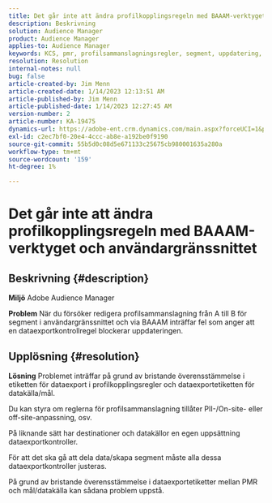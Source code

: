 ```yaml
---
title: Det går inte att ändra profilkopplingsregeln med BAAAM-verktyget och användargränssnittet
description: Beskrivning
solution: Audience Manager
product: Audience Manager
applies-to: Audience Manager
keywords: KCS, pmr, profilsammanslagningsregler, segment, uppdatering, redigering, frågor och svar AAM, Adobe Audience Manager, det går inte att ändra, BAAAM-verktyget
resolution: Resolution
internal-notes: null
bug: false
article-created-by: Jim Menn
article-created-date: 1/14/2023 12:13:51 AM
article-published-by: Jim Menn
article-published-date: 1/14/2023 12:27:45 AM
version-number: 2
article-number: KA-19475
dynamics-url: https://adobe-ent.crm.dynamics.com/main.aspx?forceUCI=1&pagetype=entityrecord&etn=knowledgearticle&id=053c7d52-a093-ed11-aad1-6045bd0065f9
exl-id: c2ec7bf0-20e4-4ccc-ab8e-a192be0f9190
source-git-commit: 55b5d0c08d5e671133c25675cb980001635a280a
workflow-type: tm+mt
source-wordcount: '159'
ht-degree: 1%

---
```


# Det går inte att ändra profilkopplingsregeln med BAAAM-verktyget och användargränssnittet

## Beskrivning {#description}


<b>Miljö</b>
Adobe Audience Manager

<b>Problem</b>
När du försöker redigera profilsammanslagning från A till B för segment i användargränssnittet och via BAAAM inträffar fel som anger att en dataexportkontrollregel blockerar uppdateringen.


## Upplösning {#resolution}


<b>Lösning</b>
Problemet inträffar på grund av bristande överensstämmelse i etiketten för dataexport i profilkopplingsregler och dataexportetiketten för datakälla/mål.

Du kan styra om reglerna för profilsammanslagning tillåter PII-/On-site- eller off-site-anpassning, osv.

På liknande sätt har destinationer och datakällor en egen uppsättning dataexportkontroller.

För att det ska gå att dela data/skapa segment måste alla dessa dataexportkontroller justeras.

På grund av bristande överensstämmelse i dataexportetiketter mellan PMR och mål/datakälla kan sådana problem uppstå.
